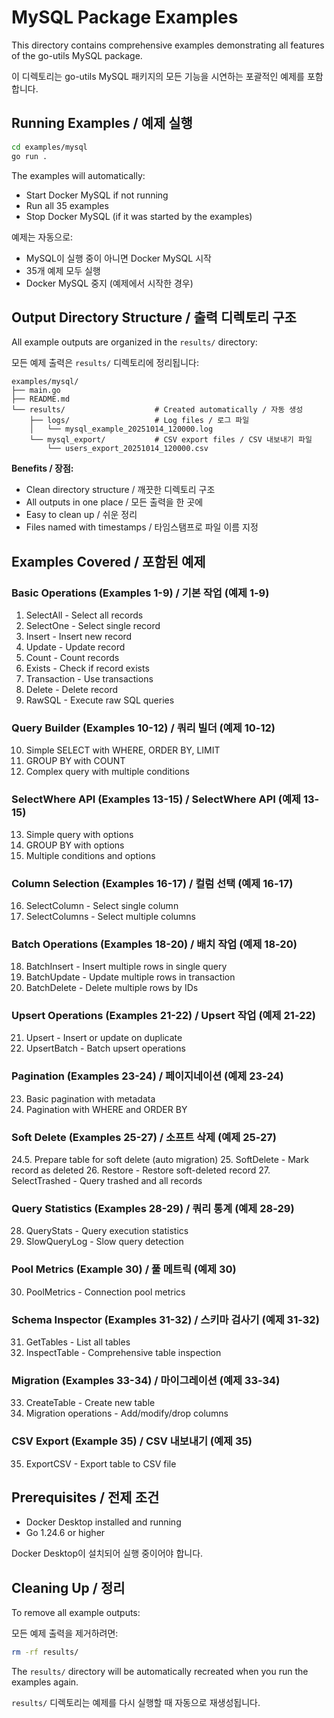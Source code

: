 # MySQL Package Examples

This directory contains comprehensive examples demonstrating all features of the go-utils MySQL package.

이 디렉토리는 go-utils MySQL 패키지의 모든 기능을 시연하는 포괄적인 예제를 포함합니다.

## Running Examples / 예제 실행

```bash
cd examples/mysql
go run .
```

The examples will automatically:
- Start Docker MySQL if not running
- Run all 35 examples
- Stop Docker MySQL (if it was started by the examples)

예제는 자동으로:
- MySQL이 실행 중이 아니면 Docker MySQL 시작
- 35개 예제 모두 실행
- Docker MySQL 중지 (예제에서 시작한 경우)

## Output Directory Structure / 출력 디렉토리 구조

All example outputs are organized in the `results/` directory:

모든 예제 출력은 `results/` 디렉토리에 정리됩니다:

```
examples/mysql/
├── main.go
├── README.md
└── results/                    # Created automatically / 자동 생성
    ├── logs/                   # Log files / 로그 파일
    │   └── mysql_example_20251014_120000.log
    └── mysql_export/           # CSV export files / CSV 내보내기 파일
        └── users_export_20251014_120000.csv
```

**Benefits / 장점:**
- Clean directory structure / 깨끗한 디렉토리 구조
- All outputs in one place / 모든 출력을 한 곳에
- Easy to clean up / 쉬운 정리
- Files named with timestamps / 타임스탬프로 파일 이름 지정

## Examples Covered / 포함된 예제

### Basic Operations (Examples 1-9) / 기본 작업 (예제 1-9)
1. SelectAll - Select all records
2. SelectOne - Select single record
3. Insert - Insert new record
4. Update - Update record
5. Count - Count records
6. Exists - Check if record exists
7. Transaction - Use transactions
8. Delete - Delete record
9. RawSQL - Execute raw SQL queries

### Query Builder (Examples 10-12) / 쿼리 빌더 (예제 10-12)
10. Simple SELECT with WHERE, ORDER BY, LIMIT
11. GROUP BY with COUNT
12. Complex query with multiple conditions

### SelectWhere API (Examples 13-15) / SelectWhere API (예제 13-15)
13. Simple query with options
14. GROUP BY with options
15. Multiple conditions and options

### Column Selection (Examples 16-17) / 컬럼 선택 (예제 16-17)
16. SelectColumn - Select single column
17. SelectColumns - Select multiple columns

### Batch Operations (Examples 18-20) / 배치 작업 (예제 18-20)
18. BatchInsert - Insert multiple rows in single query
19. BatchUpdate - Update multiple rows in transaction
20. BatchDelete - Delete multiple rows by IDs

### Upsert Operations (Examples 21-22) / Upsert 작업 (예제 21-22)
21. Upsert - Insert or update on duplicate
22. UpsertBatch - Batch upsert operations

### Pagination (Examples 23-24) / 페이지네이션 (예제 23-24)
23. Basic pagination with metadata
24. Pagination with WHERE and ORDER BY

### Soft Delete (Examples 25-27) / 소프트 삭제 (예제 25-27)
24.5. Prepare table for soft delete (auto migration)
25. SoftDelete - Mark record as deleted
26. Restore - Restore soft-deleted record
27. SelectTrashed - Query trashed and all records

### Query Statistics (Examples 28-29) / 쿼리 통계 (예제 28-29)
28. QueryStats - Query execution statistics
29. SlowQueryLog - Slow query detection

### Pool Metrics (Example 30) / 풀 메트릭 (예제 30)
30. PoolMetrics - Connection pool metrics

### Schema Inspector (Examples 31-32) / 스키마 검사기 (예제 31-32)
31. GetTables - List all tables
32. InspectTable - Comprehensive table inspection

### Migration (Examples 33-34) / 마이그레이션 (예제 33-34)
33. CreateTable - Create new table
34. Migration operations - Add/modify/drop columns

### CSV Export (Example 35) / CSV 내보내기 (예제 35)
35. ExportCSV - Export table to CSV file

## Prerequisites / 전제 조건

- Docker Desktop installed and running
- Go 1.24.6 or higher

Docker Desktop이 설치되어 실행 중이어야 합니다.

## Cleaning Up / 정리

To remove all example outputs:

모든 예제 출력을 제거하려면:

```bash
rm -rf results/
```

The `results/` directory will be automatically recreated when you run the examples again.

`results/` 디렉토리는 예제를 다시 실행할 때 자동으로 재생성됩니다.

